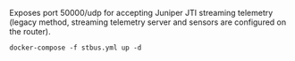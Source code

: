 Exposes port 50000/udp for accepting Juniper JTI streaming telemetry (legacy method, streaming telemetry server and sensors are configured on the router).
```
docker-compose -f stbus.yml up -d
```
